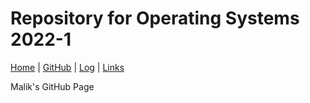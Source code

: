 

# Repository for Operating Systems 2022-1

[Home](.) | [GitHub](https://github.com/ainulmalik/os221) | [Log](TXT/mylog.txt) | [Links](links.md)

Malik's GitHub Page
